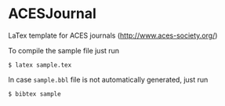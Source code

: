 # ACESJournal
LaTex template for ACES journals (http://www.aces-society.org/)

To compile the sample file just run
```
$ latex sample.tex
```
In case `sample.bbl` file is not automatically generated, just run
```
$ bibtex sample
```